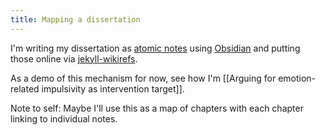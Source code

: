 ```yaml
---
title: Mapping a dissertation
---
```


I'm writing my dissertation as [atomic notes](https://notes.andymatuschak.org/Evergreen_notes_should_be_atomic) using [Obsidian](https://obsidian.md) and putting those online via [jekyll-wikirefs](https://github.com/wikibonsai/jekyll-wikirefs).

As a demo of this mechanism for now, see how I'm [[Arguing for emotion-related impulsivity as intervention target]].

Note to self: Maybe I'll use this as a map of chapters with each chapter linking to individual notes.
